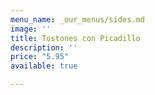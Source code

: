 ```yaml
---
menu_name: _our_menus/sides.md
image: ''
title: Tostones con Picadillo
description: ''
price: "5.95"
available: true

---
```

